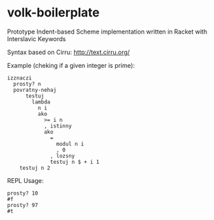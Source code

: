 # volk-boilerplate
Prototype Indent-based Scheme implementation written in Racket with Interslavic Keywords

Syntax based on Cirru: http://text.cirru.org/

Example (cheking if a given integer is prime): 
```code
izznaczi
  prosty? n
  povratny-nehaj
      testuj
        lambda
          n i
          ako
            >= i n
            , istinny
            ako
              =
                modul n i
                , 0
              , lozsny
              testuj n $ + i 1
    testuj n 2
```
REPL Usage:
```code
prosty? 10
#f
prosty? 97
#t
```
